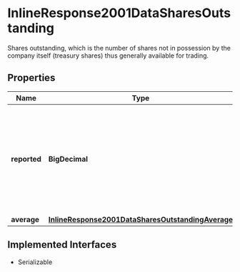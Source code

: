 

# InlineResponse2001DataSharesOutstanding

Shares outstanding, which is the number of shares not in possession by the company itself (treasury shares) thus generally available for trading.

## Properties

Name | Type | Description | Notes
------------ | ------------- | ------------- | -------------
**reported** | **BigDecimal** | Number of shares outstanding as reported by the company. This represents the basic (actual) shares outstanding. |  [optional]
**average** | [**InlineResponse2001DataSharesOutstandingAverage**](InlineResponse2001DataSharesOutstandingAverage.md) |  |  [optional]


## Implemented Interfaces

* Serializable


